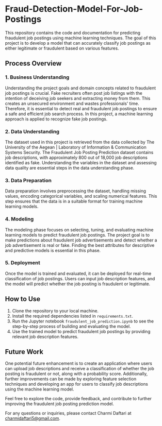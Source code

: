 # Fraud-Detection-Model-For-Job-Postings

This repository contains the code and documentation for predicting fraudulent job postings using machine learning techniques. The goal of this project is to develop a model that can accurately classify job postings as either legitimate or fraudulent based on various features.

## Process Overview

### 1. Business Understanding
Understanding the project goals and domain concepts related to fraudulent job postings is crucial. Fake recruiters often post job listings with the intention of deceiving job seekers and extracting money from them. This creates an unsecured environment and wastes professionals' time. Therefore, it is essential to detect real and fraudulent job postings to ensure a safe and efficient job search process. In this project, a machine learning approach is applied to recognize fake job postings.

### 2. Data Understanding
The dataset used in this project is retrieved from the data collected by The University of the Aegean | Laboratory of Information & Communication Systems Security. The Fraudulent Job Posting Prediction dataset contains job descriptions, with approximately 800 out of 18,000 job descriptions identified as fake. Understanding the variables in the dataset and assessing data quality are essential steps in the data understanding phase.

### 3. Data Preparation
Data preparation involves preprocessing the dataset, handling missing values, encoding categorical variables, and scaling numerical features. This step ensures that the data is in a suitable format for training machine learning models.

### 4. Modeling
The modeling phase focuses on selecting, tuning, and evaluating machine learning models to predict fraudulent job postings. The project goal is to make predictions about fraudulent job advertisements and detect whether a job advertisement is real or fake. Finding the best attributes for descriptive and predictive models is essential in this phase.

### 5. Deployment
Once the model is trained and evaluated, it can be deployed for real-time classification of job postings. Users can input job description features, and the model will predict whether the job posting is fraudulent or legitimate.

## How to Use

1. Clone the repository to your local machine.
2. Install the required dependencies listed in `requirements.txt`.
3. Run the Jupyter notebook `fraudulent_job_prediction.ipynb` to see the step-by-step process of building and evaluating the model.
4. Use the trained model to predict fraudulent job postings by providing relevant job description features.

## Future Work

One potential future enhancement is to create an application where users can upload job descriptions and receive a classification of whether the job posting is fraudulent or not, along with a probability score. Additionally, further improvements can be made by exploring feature selection techniques and developing an app for users to classify job descriptions using the machine learning model.

Feel free to explore the code, provide feedback, and contribute to further improving the fraudulent job posting prediction model.

For any questions or inquiries, please contact Charmi Daftari at charmidaftari5@gmail.com.

